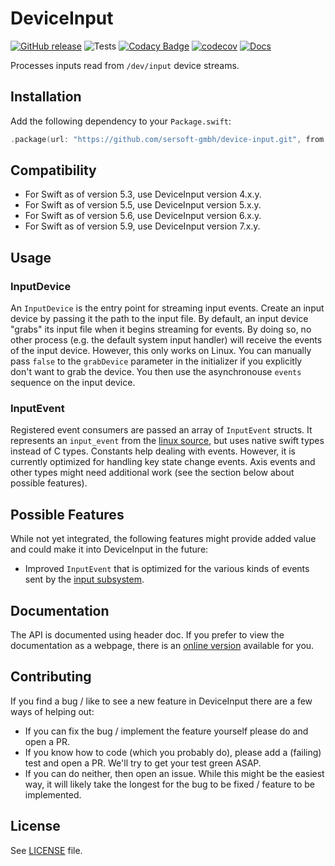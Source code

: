 # DeviceInput

[![GitHub release](https://img.shields.io/github/release/sersoft-gmbh/device-input.svg?style=flat)](https://github.com/sersoft-gmbh/device-input/releases/latest)
![Tests](https://github.com/sersoft-gmbh/device-input/workflows/Tests/badge.svg)
[![Codacy Badge](https://app.codacy.com/project/badge/Grade/1c5dcd572904497db008ad2eb49e7a59)](https://www.codacy.com/gh/sersoft-gmbh/device-input/dashboard?utm_source=github.com&amp;utm_medium=referral&amp;utm_content=sersoft-gmbh/device-input&amp;utm_campaign=Badge_Grade)
[![codecov](https://codecov.io/gh/sersoft-gmbh/device-input/branch/master/graph/badge.svg?token=LXIl04FQV7)](https://codecov.io/gh/sersoft-gmbh/device-input)
[![Docs](https://img.shields.io/badge/-documentation-informational)](https://sersoft-gmbh.github.io/device-input)

Processes inputs read from `/dev/input` device streams.

## Installation

Add the following dependency to your `Package.swift`:
```swift
.package(url: "https://github.com/sersoft-gmbh/device-input.git", from: "7.0.0"),
```

## Compatibility

-   For Swift as of version 5.3, use DeviceInput version 4.x.y.
-   For Swift as of version 5.5, use DeviceInput version 5.x.y.
-   For Swift as of version 5.6, use DeviceInput version 6.x.y.
-   For Swift as of version 5.9, use DeviceInput version 7.x.y.

## Usage

### InputDevice

An `InputDevice` is the entry point for streaming input events. Create an input device by passing it the path to the input file. By default, an input device "grabs" its input file when it begins streaming for events. By doing so, no other process (e.g. the default system input handler) will receive the events of the input device. However, this only works on Linux. You can manually pass `false` to the `grabDevice` parameter in the initializer if you explicitly don't want to grab the device.
You then use the asynchronouse `events` sequence on the input device.

### InputEvent

Registered event consumers are passed an array of `InputEvent` structs. It represents an `input_event` from the [linux source](https://git.kernel.org/pub/scm/linux/kernel/git/torvalds/linux.git/tree/include/uapi/linux/input.h), but uses native swift types instead of C types. Constants help dealing with events. However, it is currently optimized for handling key state change events. Axis events and other types might need additional work (see the section below about possible features). 

## Possible Features

While not yet integrated, the following features might provide added value and could make it into DeviceInput in the future:

-   Improved `InputEvent` that is optimized for the various kinds of events sent by the [input subsystem](https://www.kernel.org/doc/html/latest/input/input_uapi.html).

## Documentation

The API is documented using header doc. If you prefer to view the documentation as a webpage, there is an [online version](https://sersoft-gmbh.github.io/device-input) available for you.

## Contributing

If you find a bug / like to see a new feature in DeviceInput there are a few ways of helping out:

-   If you can fix the bug / implement the feature yourself please do and open a PR.
-   If you know how to code (which you probably do), please add a (failing) test and open a PR. We'll try to get your test green ASAP.
-   If you can do neither, then open an issue. While this might be the easiest way, it will likely take the longest for the bug to be fixed / feature to be implemented.

## License

See [LICENSE](./LICENSE) file.
